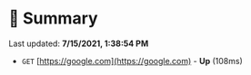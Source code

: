 # 📖 Summary
Last updated: **7/15/2021, 1:38:54 PM**

- `GET` [https://google.com](https://google.com) - **Up** (108ms)
